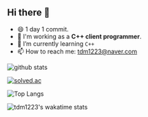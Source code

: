 ## Hi there 👋
- 😄 1 day 1 commit.
- 🔭 I'm working as a **C++ client programmer**.
- 🌱 I’m currently learning `C++`
- 📫 How to reach me: tdm1223@naver.com

![github stats](https://github-readme-stats.vercel.app/api?username=tdm1223&show_icons=true&theme=radical&hide=contribs,prs,stars&count_private=true)

[![solved.ac](http://mazassumnida.wtf/api/v2/generate_badge?boj=tdm1223)](https://solved.ac/tdm1223)

![Top Langs](https://github-readme-stats.vercel.app/api/top-langs/?username=tdm1223&langs_count=4&hide=TSQL,RPC,ShaderLab&layout=compact)

![tdm1223's wakatime stats](https://github-readme-stats.vercel.app/api/wakatime?username=tdm1223)

